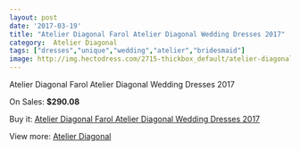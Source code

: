 ```yaml
---
layout: post
date: '2017-03-19'
title: "Atelier Diagonal Farol Atelier Diagonal Wedding Dresses 2017"
category:  Atelier Diagonal
tags: ["dresses","unique","wedding","atelier","bridesmaid"]
image: http://img.hectodress.com/2715-thickbox_default/atelier-diagonal-farol-atelier-diagonal-wedding-dresses-2013.jpg
---
```

Atelier Diagonal Farol Atelier Diagonal Wedding Dresses 2017

On Sales: **$290.08**
<a href="https://www.hectodress.com/-atelier-diagonal/1545-atelier-diagonal-farol-atelier-diagonal-wedding-dresses-2013.html"><amp-img layout="responsive" width="600" height="600" src="//img.hectodress.com/2715-thickbox_default/atelier-diagonal-farol-atelier-diagonal-wedding-dresses-2013.jpg" alt="Atelier Diagonal Farol Atelier Diagonal Wedding Dresses 2017 0" /></a>
<a href="https://www.hectodress.com/-atelier-diagonal/1545-atelier-diagonal-farol-atelier-diagonal-wedding-dresses-2013.html"><amp-img layout="responsive" width="600" height="600" src="//img.hectodress.com/2717-thickbox_default/atelier-diagonal-farol-atelier-diagonal-wedding-dresses-2013.jpg" alt="Atelier Diagonal Farol Atelier Diagonal Wedding Dresses 2017 1" /></a>
<a href="https://www.hectodress.com/-atelier-diagonal/1545-atelier-diagonal-farol-atelier-diagonal-wedding-dresses-2013.html"><amp-img layout="responsive" width="600" height="600" src="//img.hectodress.com/2716-thickbox_default/atelier-diagonal-farol-atelier-diagonal-wedding-dresses-2013.jpg" alt="Atelier Diagonal Farol Atelier Diagonal Wedding Dresses 2017 2" /></a>

Buy it: [Atelier Diagonal Farol Atelier Diagonal Wedding Dresses 2017](https://www.hectodress.com/-atelier-diagonal/1545-atelier-diagonal-farol-atelier-diagonal-wedding-dresses-2013.html "Atelier Diagonal Farol Atelier Diagonal Wedding Dresses 2017")

View more: [ Atelier Diagonal](https://www.hectodress.com/22--atelier-diagonal " Atelier Diagonal")